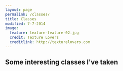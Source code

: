 ```yaml
---
layout: page
permalink: /classes/
title: Classes
modified: 7-7-2014
image:
  feature: texture-feature-02.jpg
  credit: Texture Lovers
  creditlink: http://texturelovers.com
---
```


## Some interesting classes I've taken
